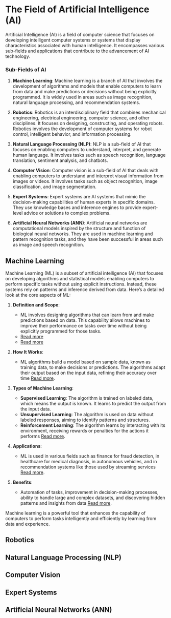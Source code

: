 # The Field of Artificial Intelligence (AI)

Artificial Intelligence (AI) is a field of computer science that focuses on developing intelligent computer systems or systems that display characteristics associated with human intelligence. It encompasses various sub-fields and applications that contribute to the advancement of AI technology.

### Sub-Fields of AI

1. **Machine Learning**: Machine learning is a branch of AI that involves the development of algorithms and models that enable computers to learn from data and make predictions or decisions without being explicitly programmed. It is widely used in areas such as image recognition, natural language processing, and recommendation systems.

2. **Robotics**: Robotics is an interdisciplinary field that combines mechanical engineering, electrical engineering, computer science, and other disciplines. It focuses on designing, constructing, and operating robots. Robotics involves the development of computer systems for robot control, intelligent behavior, and information processing.

3. **Natural Language Processing (NLP)**: NLP is a sub-field of AI that focuses on enabling computers to understand, interpret, and generate human language. It involves tasks such as speech recognition, language translation, sentiment analysis, and chatbots.

4. **Computer Vision**: Computer vision is a sub-field of AI that deals with enabling computers to understand and interpret visual information from images or videos. It involves tasks such as object recognition, image classification, and image segmentation.

5. **Expert Systems**: Expert systems are AI systems that mimic the decision-making capabilities of human experts in specific domains. They use knowledge bases and inference engines to provide expert-level advice or solutions to complex problems.

6. **Artificial Neural Networks (ANN)**: Artificial neural networks are computational models inspired by the structure and function of biological neural networks. They are used in machine learning and pattern recognition tasks, and they have been successful in areas such as image and speech recognition.

## Machine Learning

Machine Learning (ML) is a subset of artificial intelligence (AI) that focuses on developing algorithms and statistical models enabling computers to perform specific tasks without using explicit instructions. Instead, these systems rely on patterns and inference derived from data. Here’s a detailed look at the core aspects of ML:

1. **Definition and Scope**:
   - ML involves designing algorithms that can learn from and make predictions based on data. This capability allows machines to improve their performance on tasks over time without being explicitly programmed for those tasks.
    - [Read more](https://www.ibm.com/topics/machine-learning#:~:text=Machine%20learning%20)
    - [Read more](https://ischoolonline.berkeley.edu/blog/what-is-machine-learning/)

2. **How It Works**:
   - ML algorithms build a model based on sample data, known as training data, to make decisions or predictions. The algorithms adapt their output based on the input data, refining their accuracy over time [Read more](https://www.techtarget.com/searchenterpriseai/definition/machine-learning-ML).

3. **Types of Machine Learning**:
   - **Supervised Learning**: The algorithm is trained on labeled data, which means the output is known. It learns to predict the output from the input data.
   - **Unsupervised Learning**: The algorithm is used on data without labeled responses, aiming to identify patterns and structures.
   - **Reinforcement Learning**: The algorithm learns by interacting with its environment, receiving rewards or penalties for the actions it performs [Read more](https://www.datacamp.com/blog/what-is-machine-learning).

4. **Applications**:
   - ML is used in various fields such as finance for fraud detection, in healthcare for medical diagnosis, in autonomous vehicles, and in recommendation systems like those used by streaming services [Read more](https://www.geeksforgeeks.org/ml-machine-learning/).

5. **Benefits**:
   - Automation of tasks, improvement in decision-making processes, ability to handle large and complex datasets, and discovering hidden patterns and insights from data [Read more](https://enterprisersproject.com/article/2019/7/machine-learning-explained-plain-english).

Machine learning is a powerful tool that enhances the capability of computers to perform tasks intelligently and efficiently by learning from data and experience.


## Robotics

## Natural Language Processing (NLP)

## Computer Vision
## Expert Systems
## Artificial Neural Networks (ANN)
